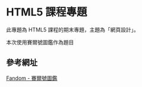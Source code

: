 # HTML5 課程專題

此專題為 HTML5 課程的期末專題，主題為「網頁設計」。

本次使用賽爾號圖鑑作為題目

## 參考網址

[Fandom - 賽爾號圖鑑](https://seerelvesinpokemonstyle.fandom.com/zh/wiki/%E7%B2%BE%E7%81%B5%E5%88%97%E8%A1%A8%EF%BC%88%E6%8C%89%E5%85%A8%E5%9F%9F%E5%9B%BE%E9%89%B4%E7%BC%96%E5%8F%B7%EF%BC%89?variant=zh-hant)
